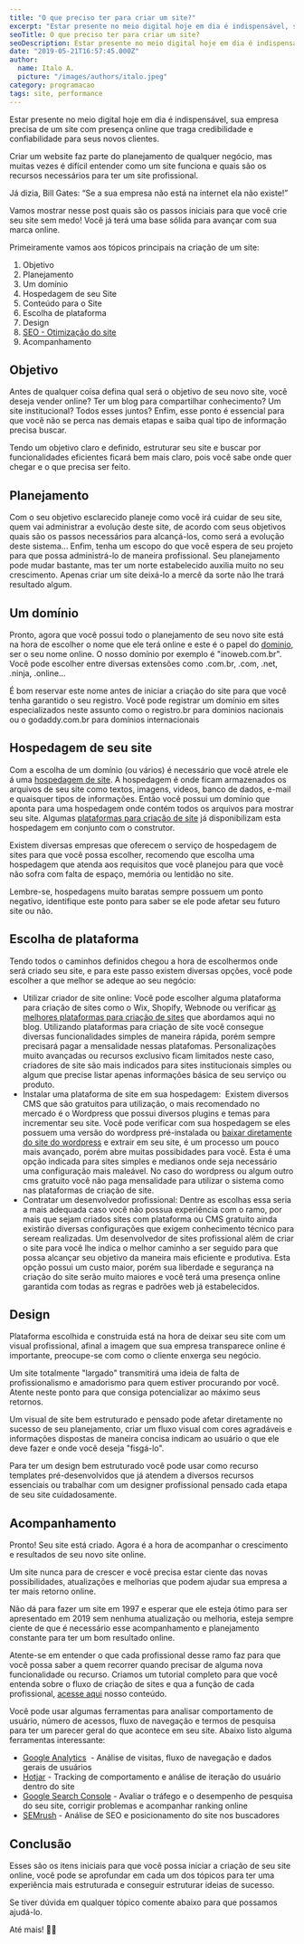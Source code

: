 ```yaml
---
title: "O que preciso ter para criar um site?"
excerpt: "Estar presente no meio digital hoje em dia é indispensável, sua empresa precisa de um site com presença online que traga credibilidade e confiabilidade para seus novos clientes."
seoTitle: O que preciso ter para criar um site?
seoDescription: Estar presente no meio digital hoje em dia é indispensável, sua empresa precisa de um site com presença online que traga credibilidade e confiabilidade para seus novos clientes.
date: "2019-05-21T16:57:45.000Z"
author:
  name: Italo A.
  picture: "/images/authors/italo.jpeg"
category: programacao
tags: site, performance
---
```


Estar presente no meio digital hoje em dia é indispensável, sua empresa precisa de um site com presença online que traga credibilidade e confiabilidade para seus novos clientes.

Criar um website faz parte do planejamento de qualquer negócio, mas muitas vezes é difícil entender como um site funciona e quais são os recursos necessários para ter um site profissional.

Já dizia, Bill Gates: “Se a sua empresa não está na internet ela não existe!”

Vamos mostrar nesse post quais são os passos iniciais para que você crie seu site sem medo! Você já terá uma base sólida para avançar com sua marca online.

Primeiramente vamos aos tópicos principais na criação de um site:

1. Objetivo
2. Planejamento
3. Um domínio
4. Hospedagem de seu Site
5. Conteúdo para o Site
6. Escolha de plataforma
7. Design
8. [SEO - Otimização do site](https://www.inoweb.com.br/projetos-seo)
9. Acompanhamento

## Objetivo

Antes de qualquer coisa defina qual será o objetivo de seu novo site, você deseja vender online? Ter um blog para compartilhar conhecimento? Um site institucional? Todos esses juntos? Enfim, esse ponto é essencial para que você não se perca nas demais etapas e saiba qual tipo de informação precisa buscar.

Tendo um objetivo claro e definido, estruturar seu site e buscar por funcionalidades eficientes ficará bem mais claro, pois você sabe onde quer chegar e o que precisa ser feito.

## Planejamento

Com o seu objetivo esclarecido planeje como você irá cuidar de seu site, quem vai administrar a evolução deste site, de acordo com seus objetivos quais são os passos necessários para alcançá-los, como será a evolução deste sistema... Enfim, tenha um escopo do que você espera de seu projeto para que possa administrá-lo de maneira profissional. Seu planejamento pode mudar bastante, mas ter um norte estabelecido auxilia muito no seu crescimento. Apenas criar um site deixá-lo a mercê da sorte não lhe trará resultado algum.

## Um domínio

Pronto, agora que você possui todo o planejamento de seu novo site está na hora de escolher o nome que ele terá online e este é o papel do [dominio](https://pt.wikipedia.org/wiki/Nome_de_dom%C3%ADnio), ser o seu nome online. O nosso domínio por exemplo é "inoweb.com.br". Você pode escolher entre diversas extensões como .com.br, .com, .net, .ninja, .online...

É bom reservar este nome antes de iniciar a criação do site para que você tenha garantido o seu registro. Você pode registrar um domínio em sites especializados neste assunto como o registro.br para dominios nacionais ou o godaddy.com.br para domínios internacionais

## Hospedagem de seu site

Com a escolha de um domínio (ou vários) é necessário que você atrele ele á uma [hospedagem de site](https://pt.wikipedia.org/wiki/Hospedagem_de_s%C3%ADtios_web). A hospedagem é onde ficam armazenados os arquivos de seu site como textos, imagens, videos, banco de dados, e-mail e quaisquer tipos de informações. Então você possui um domínio que aponta para uma hospedagem onde contém todos os arquivos para mostrar seu site. Algumas [plataformas para criação de site](https://blog.inoweb.com.br/plataforma-para-criacao-de-site/) já disponibilizam esta hospedagem em conjunto com o construtor.

Existem diversas empresas que oferecem o serviço de hospedagem de sites para que você possa escolher, recomendo que escolha uma hospedagem que atenda aos requisitos que você planejou para que você não sofra com falta de espaço, memória ou lentidão no site.

Lembre-se, hospedagens muito baratas sempre possuem um ponto negativo, identifique este ponto para saber se ele pode afetar seu futuro site ou não.

## Escolha de plataforma

Tendo todos o caminhos definidos chegou a hora de escolhermos onde será criado seu site, e para este passo existem diversas opções, você pode escolher a que melhor se adeque ao seu negócio:

- Utilizar criador de site online: Você pode escolher alguma plataforma para criação de sites como o Wix, Shopify, Webnode ou verificar [as melhores plataformas para criação de sites](https://blog.inoweb.com.br/plataforma-para-criacao-de-site/) que abordamos aqui no blog. Utilizando plataformas para criação de site você consegue diversas funcionalidades simples de maneira rápida, porém sempre precisará pagar a mensalidade nessas platafomas. Personalizações muito avançadas ou recursos exclusivo ficam limitados neste caso, criadores de site são mais indicados para sites institucionais simples ou algum que precise listar apenas informações básica de seu serviço ou produto.
- Instalar uma plataforma de site em sua hospedagem:  Existem diversos CMS que são gratuitos para utilização, o mais recomendado no mercado é o Wordpress que possui diversos plugins e temas para incrementar seu site. Você pode verificar com sua hospedagem se eles possuem uma versão do wordpress pré-instalada ou [baixar diretamente do site do wordpress](https://br.wordpress.org/download/) e extrair em seu site, é um processo um pouco mais avançado, porém abre muitas possibidades para você. Esta é uma opção indicada para sites simples e medianos onde seja necessário uma configuração mais maleável. No caso do wordpress ou algum outro cms gratuito você não paga mensalidade para utilizar o sistema como nas plataformas de criação de site.
- Contratar um desenvolvedor profissional: Dentre as escolhas essa seria a mais adequada caso você não possua experiência com o ramo, por mais que sejam criados sites com plataforma ou CMS gratuito ainda existirão diversas configurações que exigem conhecimento técnico para seream realizadas. Um desenvolvedor de sites profissional além de criar o site para você lhe indica o melhor caminho a ser seguido para que possa alcançar seu objetivo da maneira mais eficiente e produtiva. Esta opção possui um custo maior, porém sua liberdade e segurança na criação do site serão muito maiores e você terá uma presença online garantida com todas as regras e padrões web já estabelecidos.

## Design

Plataforma escolhida e construida está na hora de deixar seu site com um visual profissional, afinal a imagem que sua empresa transparece online é importante, preocupe-se com como o cliente enxerga seu negócio.

Um site totalmente "largado" transmitirá uma ideia de falta de profissionalismo e amadorismo para quem estiver procurando por você. Atente neste ponto para que consiga potencializar ao máximo seus retornos.

Um visual de site bem estruturado e pensado pode afetar diretamente no sucesso de seu planejamento, criar um fluxo visual com cores agradáveis e informações dispostas de maneira concisa indicam ao usuário o que ele deve fazer e onde você deseja "fisgá-lo".

Para ter um design bem estruturado você pode usar como recurso templates pré-desenvolvidos que já atendem a diversos recursos essenciais ou trabalhar com um designer profissional pensado cada etapa de seu site cuidadosamente.

## Acompanhamento

Pronto! Seu site está criado. Agora é a hora de acompanhar o crescimento e resultados de seu novo site online.

Um site nunca para de crescer e você precisa estar ciente das novas possibilidades, atualizações e melhorias que podem ajudar sua empresa a ter mais retorno online.

Não dá para fazer um site em 1997 e esperar que ele esteja ótimo para ser apresentado em 2019 sem nenhuma atualização ou melhoria, esteja sempre ciente de que é necessário esse acompanhamento e planejamento constante para ter um bom resultado online.

Atente-se em entender o que cada profissional desse ramo faz para que você possa saber a quem recorrer quando precisar de alguma nova funcionalidade ou recurso. Criamos um tutorial completo para que você entenda sobre o fluxo de criação de sites e qua a função de cada profissional, [acesse aqui](https://conteudo.inoweb.com.br/o-que-faz-uma-agencia-de-desenvolvimento) nosso conteúdo.

Você pode usar algumas ferramentas para analisar comportamento de usuário, número de acessos, fluxo de navegação e termos de pesquisa para ter um parecer geral do que acontece em seu site. Abaixo listo alguma ferramentas interessante:

- [Google Analytics](https://analytics.google.com/analytics/web)  - Análise de visitas, fluxo de navegação e dados gerais de usuários
- [Hotjar](https://www.hotjar.com/) - Tracking de comportamento e análise de iteração do usuário dentro do site
- [Google Search Console](https://search.google.com/search-console/about) - Avaliar o tráfego e o desempenho de pesquisa do seu site, corrigir problemas e acompanhar ranking online
- [SEMrush](https://www.semrush.com/sem/) - Análise de SEO e posicionamento do site nos buscadores

## Conclusão

Esses são os itens iniciais para que você possa iniciar a criação de seu site online, você pode se aprofundar em cada um dos tópicos para ter uma experiência mais estruturada e conseguir estruturar ideias de sucesso.

Se tiver dúvida em qualquer tópico comente abaixo para que possamos ajudá-lo.

Até mais! 👨‍💻
